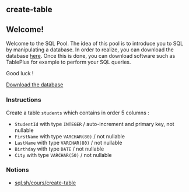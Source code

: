 ## create-table

## Welcome!

Welcome to the SQL Pool. The idea of this pool is to introduce you to SQL by manipulating a database. In order to realize, you can download the database [here](https://github.com/thomaslenaour/ytrack/blob/main/sql/tests/db/chinook.db). Once this is done, you can download software such as TablePlus for example to perform your SQL queries.

Good luck !

[Download the database](https://github.com/thomaslenaour/ytrack/blob/main/sql/tests/db/chinook.db)

### Instructions

Create a table `students` which contains in order 5 columns :

- `StudentId` with type `INTEGER` / auto-increment and primary key, not nullable
- `FirstName` with type `VARCHAR(80)` / not nullable
- `LastName` with type `VARCHAR(80)` / not nullable
- `Birthday` with type `DATE` / not nullable
- `City` with type `VARCHAR(50)` / not nullable

### Notions

- [sql.sh/cours/create-table](https://sql.sh/cours/create-table)
